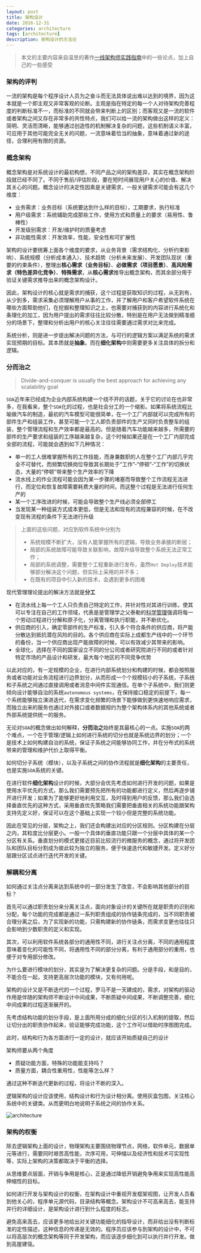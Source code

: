 ```yaml
---
layout: post
title: 架构设计
date: 2016-12-31
categories: architecture
tags: [architecture]
description: 架构设计的方法论
---
```


> 本文的主要内容来自温昱的著作[一线架构师实践指南](https://book.douban.com/search/%E6%B8%A9%E6%98%B1)中的一些论点，加上自己的一些感受

### 架构的评判

一流的架构是每个程序设计人员为之奋斗而无法具体说出难以达到的境界，因为这本就是一个即主观又非常客观的论断。主观是指在特定的每一个人对待架构完善程度的判断标准不一，而标准的不同就会带来判断上的区别；而客观又是一流的软件或者架构之间又存在非常多的共性特点，我们可以给一流的架构做出这样的定义：简明、灵活而清晰，能够通过创造性的机制解决复杂的问题，这些机制语义丰富，可应用于其他可能完全无关的问题，一流意味着恰当的抽象，意味着通过新的途径，合理利用有限的资源。

### 概念架构

概念架构是对系统设计的最初构想，不同产品之间的架构差异，其实在概念架构阶段就已经不同了。不同于售前/评估阶段，要在短时间展现用户关心的价值、解决其关心的问题。概念设计的决定性因素是关键需求，一般关键需求可能会有这几个维度：

- 业务需求：业务目标（系统要达到什么样的目标），工期要求，执行标准
- 用户级需求：系统辅助完成那些工作，使用方式和质量上的要求（易用性、鲁棒性）
- 开发级别需求：开发/维护时的质量考虑
- 非功能性需求：开发效率，性能，安全性和可扩展性

架构的设计要统筹上面各个维度的要求，从业务背景（需求结构化、分析约束影响）、系统规模（分析成本通入）、技术趋势（分析未来发展）、开发团队现状（重要的约束条件），整理出**核心需求（业务目标）**、**必做需求（项目愿景）**、**高风险需求（特色差异化竞争）**、**特殊需求**，从**核心需求**推导出概念架构，而其余部分用于验证关键需求推导出来的概念架构设计。

因此，架构设计的核心就是需求的捕获，这个过程是获取知识的过程，从无到有，从少到多，需求采集必须理解用户从事的工作，并了解用户和客户希望软件系统在哪些方面帮助他们，在挖掘和整理知识之上，也需要对捕获到的内容进行系统化和条理化的加工，因为用户提出的需求往往比较分散，特别是在用户无法做到精准细分的场景下，整理和分析出用户的核心关注往往需要通过需求对比来完成。

系统分析，则是进一步提出解决问题的方法，与可行的逻辑方案以满足系统的需求实现预期的目标。其本质就是**抽象**。而在**细化架构**中则需要更多关注具体的拆分和逻辑。

### 分而治之

>Divide-and-conquer is usually the best approach for achieving any scalability goal

`SOA`近年来已经成为企业内部系统构建一个绕不开的话题，关于它的讨论在也非常多，在我看来，整个`SOA`化的过程，也是社会分工的一个缩影。如果将系统流程比喻做汽车的制造，最初的汽车模型可能很简单，在一个工厂内部就可以完成所有的部件生产和组装工作，甚至可能一个工人即负责部件的生产又同时负责整车的组装，整个管理流程和生产效率都是最高的。但是随着汽车功能越来越多，所需要的部件的生产要求和组装的工序越来越复杂，这个时候如果还是在一个工厂内部完成全部的流程，可能就会遇到如下几种情况：

- 单一的工人很难掌握所有的工作技能，而身兼数职的人在整个工厂内部几乎完全不可替代，而频繁切换岗位导致其长期处于“工作”-“停顿”-“工作”的切换状态，大量的“停顿”带来整个生产效率的下降
- 流水线上的作业流程可能会因为某一步骤的堵塞而导致整个工作流程无法进行，而定位和恢复故障需要耗费大量的时间，而这整个过程是无法进行任何生产的
- 某一个工序改进的时候，可能会导致整个生产线必须全部停工
- 当发现某一种组装方式成本更低，但是无法和现有的流程兼容的时候，在不改变现有流程的条件下无法进行升级

>上面的这些问题，对应到软件系统中分别为
> - 系统规模不断扩大，没有人能掌握所有的逻辑，导致业务承接的断层；
> - 局部的系统故障可能导致关联影响，故障升级导致整个系统无法正常工作；
> - 局部的系统调整，需要整个工程重新进行发布，虽然`Hot Deploy`技术能够部分解决这个问题，但实际上采用的并不多；
> - 在既有的项目中引入新的技术，会遇到更多的困难

现代管理理论提出的解决方法就是**分工**

- 在流水线上每一个工人只负责自己特定的工作，并针对性对其进行训练，使其可以专注在自己的工作领域，代表是是管理学之父泰勒的[科学管理](https://zh.wikipedia.org/wiki/%E7%A7%91%E5%AD%A6%E7%AE%A1%E7%90%86)强调将每一个劳动过程进行分解和原子化，分离管理和执行职能，并不断优化。
- 供应商的引入，确定零部件的生产标准，引入多个符合条件的供应商，将产能分散达到抵抗潜在风险的目的。各个供应商在实际上成都生产线中的一个环节的备份，当一个供应商出现产能故障的时候，可以有效减少其带来的影响。
- 全球化，选择在不同的国家设立不同的分公司或者研究院进行不同的或者针对特定市场的产品设计和研发，最大每个地区的不同竞争优势

以此对应的，有一定规模的企业，在进行内部系统划分和构建的时候，都会按照服务或者功能对业务流程进行边界划分，从而形成一个个规模较小的子系统，子系统和子系统之间通过直接调用或者消息中间件实现通信。在单个子系统中，我们则更倾向设计能够自治的系统`autonomous systems`，在保持接口稳定的前提下，每一个系统能够独立演进迭代，在需求变化频繁的场景下能够做到更快速地响应需求，而独立出来的服务也通过对外接口或者数据规约为整个架构体系内的其他系统或者外部系统提供统一的服务。

无论对`SOA`的概念做出如何解释，**分而治之**始终是其最核心的一点。实施`SOA`的两个难点，一个在于管理/逻辑上如何进行系统的切分也就是系统边界的划分；一个是技术上如何构建自治的系统，保证子系统之间能够协同工作，并在分布式的系统带来的管理和维护代价上取得平衡。

如何切分子系统（模块），以及子系统之间的协作流程就是**细化架构**的主要责任，也是实施`SOA`系统的关键。

在进行软件**细化架构**设计的时候，大部分会优先考虑如何进行开发的问题，如果是使用水平优先的方式，那么我们需要预先把所有的功能都进行定义，然后再逐步铺开进行开发；如果为了能够更好地利用交互，及时得到用户的反馈，那么我们会选择垂直优先的这种方式，采用垂直优先策略我们需要把垂直相关的系统功能跟架构支持先定义好，保证可以在这个基础上实现一个较小但是完整的系统功能。

因此在常见的分层，架构之上，我们还会构建出对应的分区规则。分区构建在分层之内，其粒度比分层更小。一般一个具体的垂直功能只跟一个分层中具体的某一个分区有关系。垂直划分的模式更接近目前比较流行的微服务的概念，通过将开发团队和团队目标分割成为彼此较为独立的服务，便于快速迭代和敏捷开发。定义好分层跟分区试点进行迭代开发的关键。

### 解耦和分离

如何通过关注点分离来达到系统中的一部分发生了改变，不会影响其他部分的目标？

首先可以通过职责划分来分离关注点，面向对象设计的关键所在就是职责的识别和分配，每个功能的完成都是通过一系列职责组成的协作链条完成的，当不同职责被合理分离之后，为了实现新的功能，只需构建新的协作链条，而需求变更也往往只会影响到少数职责的定义和实现。

其次，可以利用软件系统各部分的通用性不同，进行关注点分离，不同的通用程度意味着变化的可能性不同，将通用性不同的部分分离，有利于通用部分的重用，也便于对专用部分修改。

为什么要进行模块的划分，其实是为了解决更复杂的问题。分是手段，和是目的，不能合在一起，支持更高层次功能的模块，又有何用呢。

架构的设计又是不断迭代的一个过程，罗马不是一天建成的，需求，对架构的驱动作用是伴随的架构师不断设计中间成果，不断质疑中间成果，不断调整完善，细化中间成果的过程逐渐展开的。

先考虑结构功能的划分手段，是上面所用分成的细化分区的引入机制的提取，然后让切分出的职责协作起来，验证能够完成功能，这个工作可以借助时序图图完成。

此时，结构和行为各方面进行一定的设计，就应该开始质疑自己的设计

架构师要从两个角度

- 质疑功能方面，特殊的功能能支持吗？
- 质量方面，耦合性重用性，性能等怎么样？

通过这种不断迭代更新的过程，将设计不断的深入。

逻辑架构的设计应该使用，结构设计和行为设计相分离。使用灰盒包图，关注核心系统中的关键类。从而更明白地说明子系统之间的协作关系。

![architecture](http://i.imgur.com/mnIPlcE.jpg)

### 架构的权衡

除去逻辑架构上面的设计，物理架构主要围绕物理节点，网络，软件单元，数据单元等进行，需要同时艰苦高性能，次序可用，可伸缩以及经济性和技术可实现性等，实际上架构的决策都取决于平衡的选择。

从思维要点层面，开销与争用是核心，正是通过降低开销避免争用来实现高性能高伸缩性的目标。

如何进行开发与架构设计的权衡，在架构设计中重视开发框架视图，让开发人员看到他关心的，程序单元源代码，目录结构等概念。架构设计不可高来高去，能支持并行的详细设计，是架构设计进行到什么程度的标志。

避免高来高去，应该更多地给出对关键功能细化的指导设计，而非给出没有判断标准的定性描述，这种信息的传递是无效的。程序员应该参与到架构的设计中，不可以将高层次的概念架构等同于开发架构，而应该逐步细化到可以执行并行开发。做到高屋建瓴。







